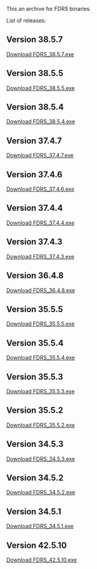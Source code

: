 This an archive for FDRS binaries. 

List of releases:

## Version 38.5.7
[Download FDRS_38.5.7.exe](https://github.com/nitrobass24/FDRS-Archive/releases/tag/v38.5.7)

## Version 38.5.5
[Download FDRS_38.5.5.exe](https://github.com/nitrobass24/FDRS-Archive/releases/tag/v38.5.5)

## Version 38.5.4
[Download FDRS_38.5.4.exe](https://github.com/nitrobass24/FDRS-Archive/releases/tag/v38.5.4)

## Version 37.4.7
[Download FDRS_37.4.7.exe](https://github.com/nitrobass24/FDRS-Archive/releases/tag/v37.4.7)

## Version 37.4.6
[Download FDRS_37.4.6.exe](https://github.com/nitrobass24/FDRS-Archive/releases/tag/v37.4.6)

## Version 37.4.4
[Download FDRS_37.4.4.exe](https://github.com/nitrobass24/FDRS-Archive/releases/tag/v37.4.4)

## Version 37.4.3
[Download FDRS_37.4.3.exe](https://github.com/nitrobass24/FDRS-Archive/releases/tag/v37.4.3)

## Version 36.4.8
[Download FDRS_36.4.8.exe](https://github.com/nitrobass24/FDRS-Archive/releases/tag/v36.4.8)

## Version 35.5.5
[Download FDRS_35.5.5.exe](https://github.com/nitrobass24/FDRS-Archive/releases/tag/v35.5.5)

## Version 35.5.4
[Download FDRS_35.5.4.exe](https://github.com/nitrobass24/FDRS-Archive/releases/tag/v35.5.4)

## Version 35.5.3
[Download FDRS_35.5.3.exe](https://github.com/nitrobass24/FDRS-Archive/releases/tag/v35.5.3)

## Version 35.5.2
[Download FDRS_35.5.2.exe](https://github.com/nitrobass24/FDRS-Archive/releases/tag/v35.5.2)

## Version 34.5.3
[Download FDRS_34.5.3.exe](https://github.com/nitrobass24/FDRS-Archive/releases/tag/v34.5.3)

## Version 34.5.2
[Download FDRS_34.5.2.exe](https://github.com/nitrobass24/FDRS-Archive/releases/tag/v34.5.2)

## Version 34.5.1
[Download FDRS_34.5.1.exe](https://github.com/nitrobass24/FDRS-Archive/releases/tag/v34.5.1)

## Version 42.5.10
[Download FDRS_42.5.10.exe](https://github.com/nitrobass24/FDRS-Archive/releases/tag/v42.5.10)
